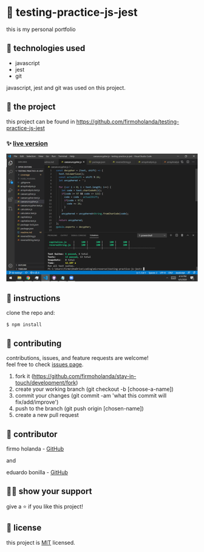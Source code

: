 # 📃 testing-practice-js-jest

this is my personal portfolio



## 📡 technologies used

- javascript
- jest
- git

javascript, jest and git was used on this project.



## 🚀 the project

this project can be found in https://github.com/firmoholanda/testing-practice-js-jest


### ✨ [live version](https://testing-practice-js-jest)

<a href="https://testing-practice-js-jest/" target="_blank">
    <img alt="app image" src="https://github.com/firmoholanda/testing-practice-js-jest/blob/release/img/screenshot.png"/>
</a>



## 🔨 instructions

clone the repo and:

```
$ npm install
```



## 🤝 contributing

contributions, issues, and feature requests are welcome!<br/>feel free to check [issues page](hhttps://github.com/firmoholanda/stay-in-touch/development/issues).

1. fork it (https://github.com/firmoholanda/stay-in-touch/development/fork)
2. create your working branch (git checkout -b [choose-a-name])
3. commit your changes (git commit -am 'what this commit will fix/add/improve')
4. push to the branch (git push origin [chosen-name])
5. create a new pull request



## 🤖 contributor


firmo holanda - [GitHub](https://github.com/firmoholanda)

and

eduardo bonilla - [GitHub](https://github.com/Usagib)


## 🙋‍♂ show your support

give a ⭐️ if you like this project!



## 📝 license

this project is [MIT](https://github.com/firmoholanda/stay-in-touch/development/license.txt) licensed.
